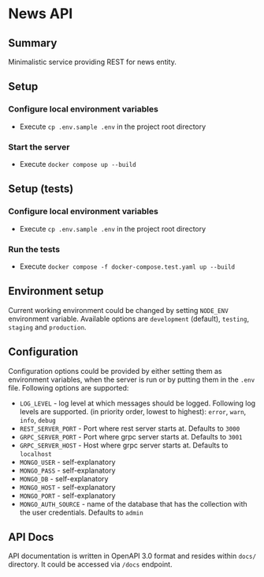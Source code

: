 # News API

## Summary

Minimalistic service providing REST for news entity.

## Setup

### Configure local environment variables

- Execute `cp .env.sample .env` in the project root directory

### Start the server

- Execute `docker compose up --build`

## Setup (tests)

### Configure local environment variables

- Execute `cp .env.sample .env` in the project root directory

### Run the tests

- Execute `docker compose -f docker-compose.test.yaml up --build`


## Environment setup

Current working environment could be changed by setting `NODE_ENV` environment variable. Available options are `development` (default), `testing`, `staging` and `production`.

## Configuration

Configuration options could be provided by either setting them as environment variables, when the server is run or by putting
them in the `.env` file. Following options are supported:

* `LOG_LEVEL` - log level at which messages should be logged. Following log levels are supported.
  (in priority order, lowest to highest): `error`, `warn`, `info`, `debug`
* `REST_SERVER_PORT` - Port where rest server starts at. Defaults to `3000`
* `GRPC_SERVER_PORT` - Port where grpc server starts at. Defaults to `3001`
* `GRPC_SERVER_HOST` - Host where grpc server starts at. Defaults to `localhost`
* `MONGO_USER` - self-explanatory
* `MONGO_PASS` - self-explanatory
* `MONGO_DB` - self-explanatory
* `MONGO_HOST` - self-explanatory
* `MONGO_PORT` - self-explanatory
* `MONGO_AUTH_SOURCE` - name of the database that has the collection with the user credentials. Defaults to `admin`

## API Docs

API documentation is written in OpenAPI 3.0 format and resides within `docs/` directory. It could be accessed via `/docs` endpoint.
